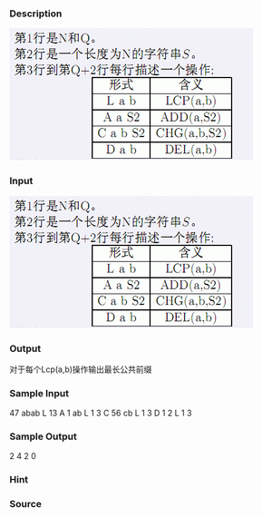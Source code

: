 
### Description
 ![](/images/2105.jpg)

### Input
 ![](/images/2105_2.jpg)

### Output
对于每个Lcp(a,b)操作输出最长公共前缀
### Sample Input
47
abab
L 13
A 1 ab
L 1 3
C 56 cb
L 1 3
D 1 2
L 1 3
### Sample Output
2
4
2
0
### Hint

### Source
